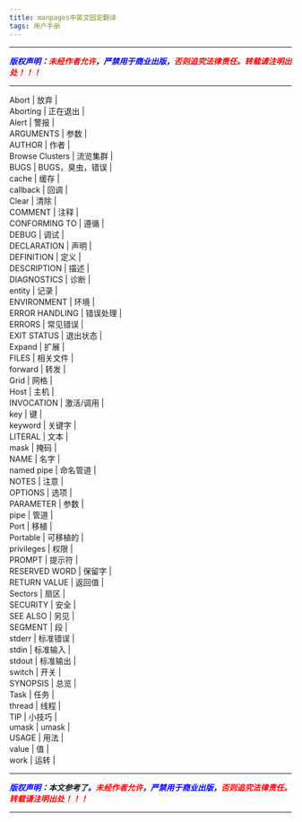 ```yaml
---
title: manpages中英文固定翻译
tags: 用户手册
---
```



------

***<font color=blue>版权声明</font>：<font color=red>未经作者允许</font>，<font color=blue>严禁用于商业出版</font>，<font color=red>否则追究法律责任。转载请注明出处！！！</font>***

------


Abort           | 放弃             |   
 Aborting        | 正在退出         |   
 Alert           | 警报             |   
 ARGUMENTS       | 参数             |   
 AUTHOR          | 作者             |   
 Browse Clusters | 流览集群         |   
 BUGS            | BUGS，臭虫，错误 |   
 cache           | 缓存             |   
 callback        | 回调             |   
 Clear           | 清除             |   
 COMMENT         | 注释             |   
 CONFORMING TO   | 遵循             |   
 DEBUG           | 调试             |   
 DECLARATION     | 声明             |   
 DEFINITION      | 定义             |   
 DESCRIPTION     | 描述             |   
 DIAGNOSTICS     | 诊断             |   
 entity          | 记录             |   
 ENVIRONMENT     | 环境             |   
 ERROR HANDLING  | 错误处理         |   
 ERRORS          | 常见错误         |   
 EXIT STATUS     | 退出状态         |   
 Expand          | 扩展             |   
 FILES           | 相关文件         |   
 forward         | 转发             |   
 Grid            | 网格             |   
 Host            | 主机             |   
 INVOCATION      | 激活/调用        |   
 key             | 键               |   
 keyword         | 关键字           |   
 LITERAL         | 文本             |   
 mask            | 掩码             |   
 NAME            | 名字             |   
 named pipe      | 命名管道         |   
 NOTES           | 注意             |   
 OPTIONS         | 选项             |   
 PARAMETER       | 参数             |   
 pipe            | 管道             |   
 Port            | 移植             |   
 Portable        | 可移植的         |   
 privileges      | 权限             |   
 PROMPT          | 提示符           |   
 RESERVED WORD   | 保留字           |   
 RETURN VALUE    | 返回值           |   
 Sectors         | 扇区             |   
 SECURITY        | 安全             |   
 SEE ALSO        | 另见             |   
 SEGMENT         | 段               |   
 stderr          | 标准错误         |   
 stdin           | 标准输入         |   
 stdout          | 标准输出         |   
 switch          | 开关             |   
 SYNOPSIS        | 总览             |   
 Task            | 任务             |   
 thread          | 线程             |   
 TIP             | 小技巧           |   
 umask           | umask            |   
 USAGE           | 用法             |   
 value           | 值               |   
 work            | 运转                |
 
------

***<font color=blue>版权声明</font>：本文参考了<font color=blue>。</font><font color=red>未经作者允许</font>，<font color=blue>严禁用于商业出版</font>，<font color=red>否则追究法律责任。转载请注明出处！！！</font>***

------
